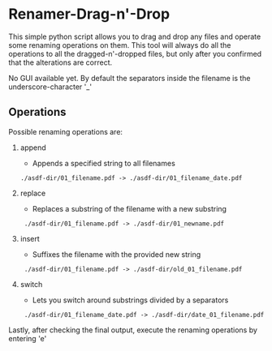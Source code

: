 # Renamer-Drag-n'-Drop

This simple python script allows you to drag and drop any files and operate some renaming operations on them.
This tool will always do all the operations to all the dragged-n'-dropped files, but only after you confirmed that the alterations are correct.

No GUI available yet. By default the separators inside the filename is the underscore-character '_'


## Operations

Possible renaming operations are:
1. append

	* Appends a specified string to all filenames
	
	```./asdf-dir/01_filename.pdf -> ./asdf-dir/01_filename_date.pdf```

2. replace

	* Replaces a substring of the filename with a new substring
	
	``` ./asdf-dir/01_filename.pdf -> ./asdf-dir/01_newname.pdf```

3. insert

	* Suffixes the filename with the provided new string
	
	``` ./asdf-dir/01_filename.pdf -> ./asdf-dir/old_01_filename.pdf```

4. switch

	* Lets you switch around substrings divided by a separators
	
	``` ./asdf-dir/01_filename_date.pdf -> ./asdf-dir/date_01_filename.pdf```


Lastly, after checking the final output, execute the renaming operations by entering 'e'
